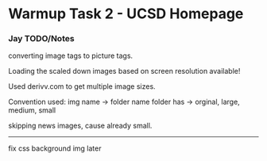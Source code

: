 # Warmup Task 2 - UCSD Homepage




### Jay TODO/Notes

converting image tags to picture tags.

Loading the scaled down images based on screen resolution available!

Used derivv.com to get multiple image sizes.

Convention used:
img name -> folder name
folder has -> orginal, large, medium, small

skipping news images, cause already small.

---
fix css background img later
